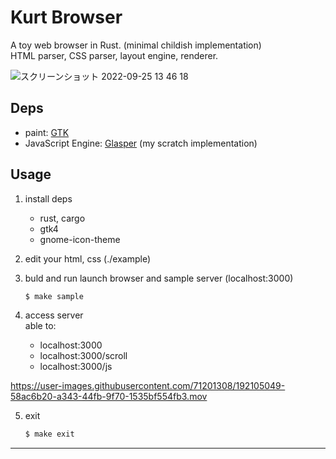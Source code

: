 # Kurt Browser

A toy web browser in Rust. (minimal childish implementation)  
HTML parser, CSS parser, layout engine, renderer.

![スクリーンショット 2022-09-25 13 46 18](https://user-images.githubusercontent.com/71201308/192128809-f01c77ff-7f4e-41c0-8010-6e4058a7627d.png)

## Deps

- paint: [GTK](https://github.com/gtk-rs/gtk4-rs)
- JavaScript Engine: [Glasper](https://github.com/Ubugeeei/Glasper) (my scratch implementation)

## Usage

1. install deps

   - rust, cargo
   - gtk4
   - gnome-icon-theme

2. edit your html, css (./example)

3. buld and run
   launch browser and sample server (localhost:3000)
   ```sh
   $ make sample
   ```

4. access server  
   able to:
      - localhost:3000
      - localhost:3000/scroll
      - localhost:3000/js  
   
https://user-images.githubusercontent.com/71201308/192105049-58ac6b20-a343-44fb-9f70-1535bf554fb3.mov



5. exit
   ```sh
   $ make exit
   ```

---

